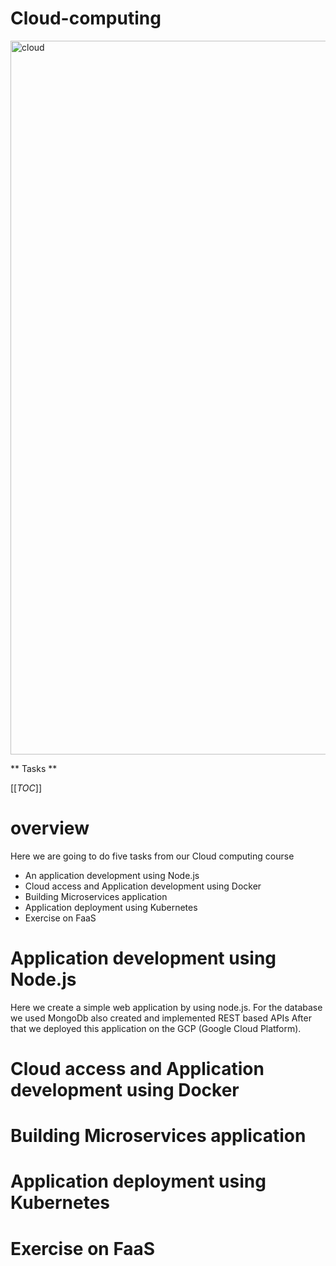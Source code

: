 # Cloud-computing

<img width="1142" alt="cloud" src="https://user-images.githubusercontent.com/47475044/170841797-ba91a12a-a8da-4b9e-83d1-c90cff0e3b08.png">

** Tasks **

[[_TOC_]]

# overview
Here we are going to do five tasks from our Cloud computing course
- An application development using Node.js
- Cloud access and Application development using Docker
- Building Microservices application
- Application deployment using Kubernetes
- Exercise on FaaS


# Application development using Node.js
Here we create a simple web application by using node.js. For the database we used MongoDb also created and implemented REST based APIs
After that we deployed this application on the GCP (Google Cloud Platform).


# Cloud access and Application development using Docker
# Building Microservices application
# Application deployment using Kubernetes
# Exercise on FaaS

